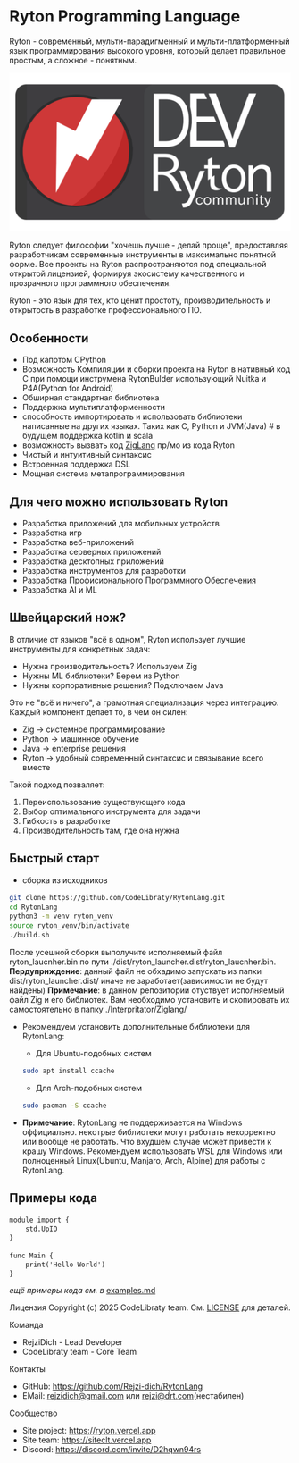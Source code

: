 # Ryton Programming Language

Ryton - современный, мульти-парадигменный и мульти-платформенный язык программирования высокого уровня, который делает правильное простым, а сложное - понятным.

![Logo](card.png)

Ryton следует философии "хочешь лучше - делай проще", предоставляя разработчикам современные инструменты в максимально понятной форме. Все проекты на Ryton распространяются под специальной открытой лицензией, формируя экосистему качественного и прозрачного программного обеспечения.

Ryton - это язык для тех, кто ценит простоту, производительность и открытость в разработке профессионального ПО.

## Особенности

- Под капотом CPython 
- Возможность Компиляции и сборки проекта на Ryton в нативный код C при помощи инструмена RytonBulder использующий Nuitka и P4A(Python for Android)
- Обширная стандартная библиотека
- Поддержка мультиплатформенности
- способность импортировать и использовать библиотеки написанные на других языках. Таких как C, Python и JVM(Java) # в будущем поддержка kotlin и scala
- возможность вызвать код [ZigLang](https://github.com/ziglang/zig) пр/мо из кода Ryton
- Чистый и интуитивный синтаксис
- Встроенная поддержка DSL
- Мощная система метапрограммирования

## Для чего можно использовать Ryton
- Разработка приложений для мобильных устройств
- Разработка игр
- Разработка веб-приложений
- Разработка серверных приложений
- Разработка десктопных приложений
- Разработка инструментов для разработки
- Разработка Профисионального Программного Обеспечения
- Разработка AI и ML

## Швейцарский нож?
В отличие от языков "всё в одном", Ryton использует лучшие инструменты для конкретных задач:

- Нужна производительность? Используем Zig
- Нужны ML библиотеки? Берем из Python
- Нужны корпоративные решения? Подключаем Java

Это не "всё и ничего", а грамотная специализация через интеграцию. Каждый компонент делает то, в чем он силен:
- Zig -> системное программирование
- Python -> машинное обучение
- Java -> enterprise решения
- Ryton -> удобный современный синтаксис и связывание всего вместе

Такой подход позваляет:
1. Переиспользование существующего кода
2. Выбор оптимального инструмента для задачи
3. Гибкость в разработке
4. Производительность там, где она нужна

## Быстрый старт
- сборка из исходников
```bash
git clone https://github.com/CodeLibraty/RytonLang.git
cd RytonLang
python3 -m venv ryton_venv
source ryton_venv/bin/activate
./build.sh
```
После усешной сборки выполучите исполняемый файл ryton_laucnher.bin по пути ./dist/ryton_launcher.dist/ryton_laucnher.bin.
**Пердуприждение**: данный файл не обхадимо запускать из папки dist/ryton_launcher.dist/ иначе не заработает(зависимости не будут найдены)
**Примечание**: в данном репозитории отуствует исполняемый файл Zig и его библиотек. Вам необходимо установить и скопировать их самостоятельно в папку ./Interpritator/Ziglang/

- Рекомендуем установить дополнительные библиотеки для RytonLang:
  - Для Ubuntu-подобных систем
   ```bash
   sudo apt install ccache
   ```
  - Для Arch-подобных систем
   ```bash
   sudo pacman -S ccache
   ```

- **Примечание**: RytonLang не поддерживается на Windows оффициально. некотрые библиотеки могут работать некорректно или вообще не работать. Что вхудшем случае может привести к крашу Windows.
Рекомендуем использовать WSL для Windows или полноценный Linux(Ubuntu, Manjaro, Arch, Alpine) для работы с RytonLang.

## Примеры кода
```
module import {
    std.UpIO
}

func Main {
    print('Hello World')
}
```
*ещё примеры кода см. в* [examples.md](examples.md)

Лицензия
Copyright (c) 2025 CodeLibraty team. См. [LICENSE](LICENSE) для деталей.

Команда
- RejziDich - Lead Developer
- CodeLibraty team - Core Team

Контакты
- GitHub: https://github.com/Rejzi-dich/RytonLang
- EMail:  rejzidich@gmail.com или rejzi@drt.com(нестабилен)

Сообщество
- Site project: https://ryton.vercel.app
- Site team:    https://siteclt.vercel.app
- Discord:      https://discord.com/invite/D2hqwn94rs

